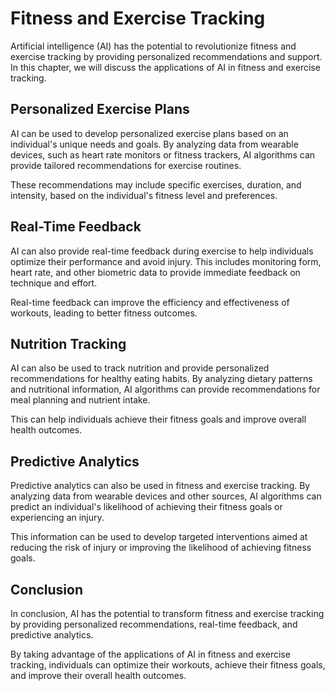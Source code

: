 Fitness and Exercise Tracking
=========================================================================

Artificial intelligence (AI) has the potential to revolutionize fitness and exercise tracking by providing personalized recommendations and support. In this chapter, we will discuss the applications of AI in fitness and exercise tracking.

Personalized Exercise Plans
---------------------------

AI can be used to develop personalized exercise plans based on an individual's unique needs and goals. By analyzing data from wearable devices, such as heart rate monitors or fitness trackers, AI algorithms can provide tailored recommendations for exercise routines.

These recommendations may include specific exercises, duration, and intensity, based on the individual's fitness level and preferences.

Real-Time Feedback
------------------

AI can also provide real-time feedback during exercise to help individuals optimize their performance and avoid injury. This includes monitoring form, heart rate, and other biometric data to provide immediate feedback on technique and effort.

Real-time feedback can improve the efficiency and effectiveness of workouts, leading to better fitness outcomes.

Nutrition Tracking
------------------

AI can also be used to track nutrition and provide personalized recommendations for healthy eating habits. By analyzing dietary patterns and nutritional information, AI algorithms can provide recommendations for meal planning and nutrient intake.

This can help individuals achieve their fitness goals and improve overall health outcomes.

Predictive Analytics
--------------------

Predictive analytics can also be used in fitness and exercise tracking. By analyzing data from wearable devices and other sources, AI algorithms can predict an individual's likelihood of achieving their fitness goals or experiencing an injury.

This information can be used to develop targeted interventions aimed at reducing the risk of injury or improving the likelihood of achieving fitness goals.

Conclusion
----------

In conclusion, AI has the potential to transform fitness and exercise tracking by providing personalized recommendations, real-time feedback, and predictive analytics.

By taking advantage of the applications of AI in fitness and exercise tracking, individuals can optimize their workouts, achieve their fitness goals, and improve their overall health outcomes.
